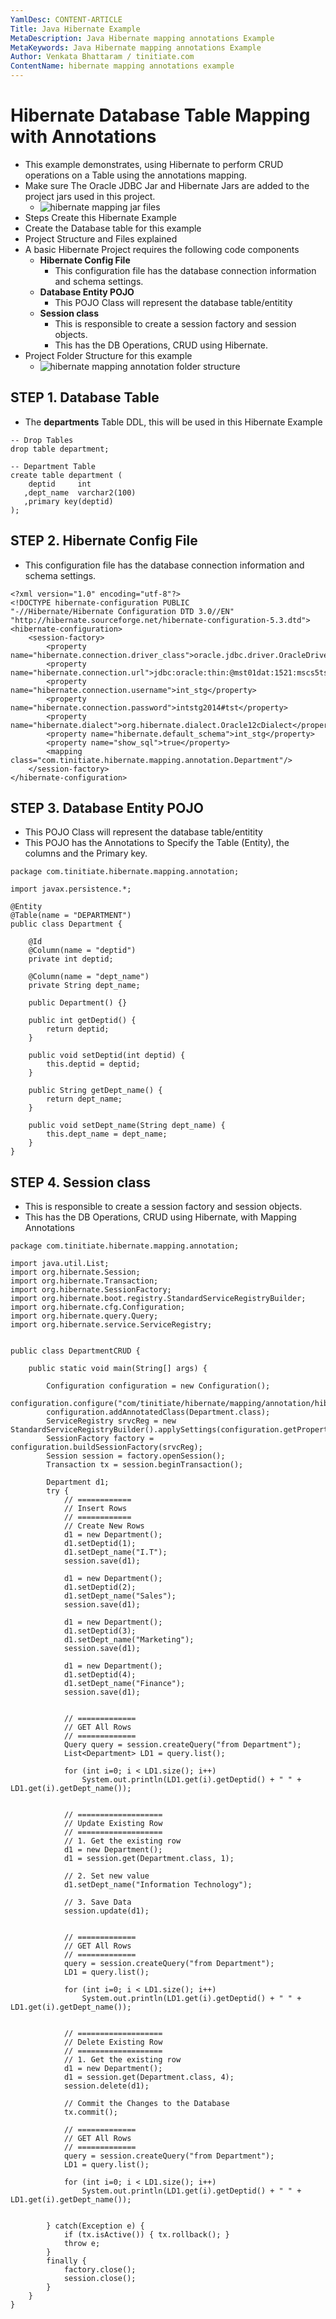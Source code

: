 ```yaml
---
YamlDesc: CONTENT-ARTICLE
Title: Java Hibernate Example
MetaDescription: Java Hibernate mapping annotations Example
MetaKeywords: Java Hibernate mapping annotations Example
Author: Venkata Bhattaram / tinitiate.com
ContentName: hibernate mapping annotations example
---
```


# Hibernate Database Table Mapping with Annotations
* This example demonstrates, using Hibernate to perform CRUD operations on a 
  Table using the annotations mapping.
* Make sure The Oracle JDBC Jar and Hibernate Jars are added to the project 
  jars used in this project. 
    * ![hibernate mapping jar files](hibernate-mapping-jar-files.png "hibernate mapping jar files")
* Steps Create this Hibernate Example
* Create the Database table for this example
* Project Structure and Files explained
* A basic Hibernate Project requires the following code components
  * **Hibernate Config File**
    * This configuration file has the database connection information and 
      schema settings.
  * **Database Entity POJO**
    * This POJO Class will represent the database table/entitity
  * **Session class**
    * This is responsible to create a session factory and session objects.
    * This has the DB Operations, CRUD using Hibernate.
* Project Folder Structure for this example
  * ![hibernate mapping annotation folder structure](hibernate-mapping-annotation-folder-structure.png "hibernate mapping annotation folder structure")


## STEP 1. Database Table
* The **departments** Table DDL, this will be used in this Hibernate Example
```
-- Drop Tables
drop table department;

-- Department Table
create table department (
    deptid     int
   ,dept_name  varchar2(100)
   ,primary key(deptid)
);
```

## STEP 2. Hibernate Config File
* This configuration file has the database connection information and 
  schema settings.
```
<?xml version="1.0" encoding="utf-8"?>
<!DOCTYPE hibernate-configuration PUBLIC
"-//Hibernate/Hibernate Configuration DTD 3.0//EN"
"http://hibernate.sourceforge.net/hibernate-configuration-5.3.dtd">
<hibernate-configuration>
    <session-factory>
        <property name="hibernate.connection.driver_class">oracle.jdbc.driver.OracleDriver</property>
        <property name="hibernate.connection.url">jdbc:oracle:thin:@mst01dat:1521:mscs5tst</property>
        <property name="hibernate.connection.username">int_stg</property>
        <property name="hibernate.connection.password">intstg2014#tst</property>
        <property name="hibernate.dialect">org.hibernate.dialect.Oracle12cDialect</property>
        <property name="hibernate.default_schema">int_stg</property>
        <property name="show_sql">true</property>
        <mapping class="com.tinitiate.hibernate.mapping.annotation.Department"/>
    </session-factory>
</hibernate-configuration>

```

## STEP 3. Database Entity POJO
* This POJO Class will represent the database table/entitity
* This POJO has the Annotations to Specify the Table (Entity), the columns and 
  the Primary key.
```
package com.tinitiate.hibernate.mapping.annotation;

import javax.persistence.*;

@Entity
@Table(name = "DEPARTMENT")
public class Department {

    @Id
    @Column(name = "deptid")
    private int deptid;

    @Column(name = "dept_name")
    private String dept_name;

    public Department() {}

    public int getDeptid() {
        return deptid;
    }

    public void setDeptid(int deptid) {
        this.deptid = deptid;
    }

    public String getDept_name() {
        return dept_name;
    }

    public void setDept_name(String dept_name) {
        this.dept_name = dept_name;
    }
}
```

## STEP 4. Session class
* This is responsible to create a session factory and session objects.
* This has the DB Operations, CRUD using Hibernate, with Mapping Annotations
```
package com.tinitiate.hibernate.mapping.annotation;
 
import java.util.List;
import org.hibernate.Session; 
import org.hibernate.Transaction;
import org.hibernate.SessionFactory;
import org.hibernate.boot.registry.StandardServiceRegistryBuilder;
import org.hibernate.cfg.Configuration;
import org.hibernate.query.Query;
import org.hibernate.service.ServiceRegistry;


public class DepartmentCRUD {

    public static void main(String[] args) {

        Configuration configuration = new Configuration();
        configuration.configure("com/tinitiate/hibernate/mapping/annotation/hibernate.cfg.xml");
        configuration.addAnnotatedClass(Department.class);
        ServiceRegistry srvcReg = new StandardServiceRegistryBuilder().applySettings(configuration.getProperties()).build();
        SessionFactory factory = configuration.buildSessionFactory(srvcReg);
        Session session = factory.openSession();
        Transaction tx = session.beginTransaction();

        Department d1;
        try {
            // ============
            // Insert Rows
            // ============
            // Create New Rows
            d1 = new Department();
            d1.setDeptid(1);
            d1.setDept_name("I.T");
            session.save(d1);

            d1 = new Department();
            d1.setDeptid(2);
            d1.setDept_name("Sales");
            session.save(d1);

            d1 = new Department();
            d1.setDeptid(3);
            d1.setDept_name("Marketing");
            session.save(d1);

            d1 = new Department();
            d1.setDeptid(4);
            d1.setDept_name("Finance");
            session.save(d1);


            // =============
            // GET All Rows
            // =============
            Query query = session.createQuery("from Department");
            List<Department> LD1 = query.list();

            for (int i=0; i < LD1.size(); i++)
                System.out.println(LD1.get(i).getDeptid() + " " + LD1.get(i).getDept_name());


            // ===================
            // Update Existing Row
            // ===================
            // 1. Get the existing row
            d1 = new Department();
            d1 = session.get(Department.class, 1);

            // 2. Set new value
            d1.setDept_name("Information Technology");

            // 3. Save Data
            session.update(d1);


            // =============
            // GET All Rows
            // =============
            query = session.createQuery("from Department");
            LD1 = query.list();

            for (int i=0; i < LD1.size(); i++)
                System.out.println(LD1.get(i).getDeptid() + " " + LD1.get(i).getDept_name());


            // ===================
            // Delete Existing Row
            // ===================
            // 1. Get the existing row
            d1 = new Department();
            d1 = session.get(Department.class, 4);
            session.delete(d1);

            // Commit the Changes to the Database
            tx.commit();

            // =============
            // GET All Rows
            // =============
            query = session.createQuery("from Department");
            LD1 = query.list();

            for (int i=0; i < LD1.size(); i++)
                System.out.println(LD1.get(i).getDeptid() + " " + LD1.get(i).getDept_name());


        } catch(Exception e) {
            if (tx.isActive()) { tx.rollback(); }
            throw e;
        }
        finally {
            factory.close();
            session.close();
        }
    }
}
```
